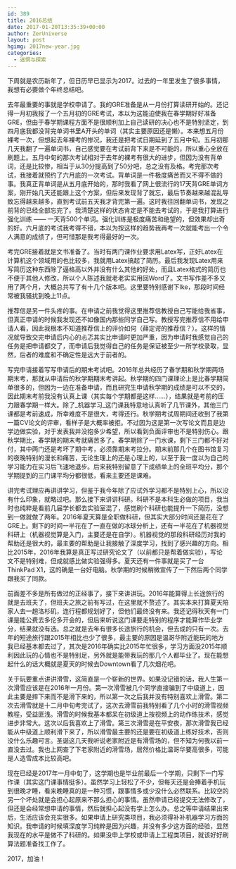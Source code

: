 ```yaml
---
id: 389
title: 2016总结
date: 2017-01-20T13:35:39+00:00
author: ZerUniverse
layout: post
hgimg: 2017new-year.jpg
categories:
  - 迷惘与探索
---
```

下周就是农历新年了，但日历早已显示为2017。过去的一年里发生了很多事情，我想有必要做个年终总结吧。

去年最重要的事就是学校申请了。我的GRE准备是从一月份打算读研开始的。还记得一月初我报了一个五月初的GRE考试，本以为这能迫使我在春学期好好准备GRE，但由于春学期课程方面不是很顺利加上自己读研的决心也不是特别坚定，到四月底我都没背完单词书里A开头的单词（其实主要原因还是懒）。本来想五月份裸考一次<!--more-->，但想起去年裸考的惨况，我还是把考试日期延到了五月中旬。五月初那几天我翻了一遍单词书，自己感觉要在考试前背下来是不可能的，所以重心全放在刷题上。五月中旬的那次考试相对于去年的裸考有很大的进步，但因为没有背单词，还是比较惨，相当于从30分提高到了50分吧，总之没有及格。考完那次考试，我接着就预约了六月底的一次考试。背单词是一件极度痛苦而又不得不做的事。我真正背单词是从五月底开始的，那时我看了网上很流行的17天背GRE单词方案，刚开始几天还能跟上这个方案，但后来发现背了就忘，最后节奏越来越混乱导致忘得越来越多，直到考试前五天我才背完第一遍。这时我往回翻单词书，发现之前背的已经全部忘完了。我清楚这样的状态肯定是不能去考试的，于是我打算进行强化训练 —— 一天背500个单词。强化训练是极度痛苦和绝望的，但效果却出奇的好。六月底的考试我考得不错，本以为按这样的趋势我再考一次就能考出一个令人满意的成绩了，但可惜那是我考得最好的一次。

考完GRE接着就是文书准备了。当时有两门课作业要求用Latex写，正好Latex在计算机这个领域用的也比较多，我就用Latex搞起了简历。最后我发现Latex用来写简历这种东西除了逼格高以外并没有什么其他的好处，而且Latex格式的简历也不便于其他人修改，所以个人陈述我就老老实实用回Word了。文书写作差不多又用了两个月，大概总共写了有十几个版本吧。这里要特别感谢下Ike，那段时间经常被我骚扰到晚上11点。

推荐信是另一件头疼的事。在申请之前我觉得这里推荐信教授自己写能给我省事，但真正申请的时候我发现还不如像国内那些同学自己写。教授写完推荐信不用给申请人看，因此我根本不知道推荐信上的评价如何（薛定谔的推荐信？）。这样的情况就导致交完申请后内心的忐忑其实比申请时更加严重，因为申请时我感觉自己的任务是把申请都交了，而申请后我觉得自己的任务是保证被至少一所学校录取，显然，后者的难度和不确定性是远大于前者的。

写完申请接着写写申请后的期末考试吧。2016年总共经历了春学期和秋学期两场期末考，那就从申请后的秋学期期末考讲起。秋学期的四门课理论上是比春学期简单很多的，但因为一边在准备申请，而且研究生申请秋学期的成绩是可以不交的，因此期末考前我没有认真上课（其实每个学期都是这样&#8230;&#8230;），结果就是考前的压力跟春学期一样大。除了_机器学习_这门课我特意地认真听了几节课外，其他三门课都是考前速成，所幸难度不是很大，考得还行。秋学期考试周期间还收到了我第一篇CV论文的评审，看样子是大概率被拒。不过因为这是第一次写论文而且是边学边做实验，对于发表我并没抱多少希望，所以看到负面评审也不是特别伤心。跟秋学期比，春学期的期末考就痛苦多了。春学期除了一门水课，剩下三门都不好对付，其中两门还是考坏了期中考，必须靠期末考拉分。期末前那几个在图书馆复习的夜晚特别的漫长和痛苦，无论生理上的还是心理上的，以至于我一度以为自己的学习能力在实习后飞速地退步。后来我特别留意了下成绩单上的全班平均分，那个学期提到的三门课平均分都很低，看来主要还是课难。

讲完考试理应再讲讲学习，但鉴于我今年除了应试外学习都不是特别上心，所以没有什么印象，就略过吧。那么接下来讲讲科研。科研不是本科生必做的项目，我当时也纯粹是看前几届学长都去实验室混了，感觉刷个科研也能提升一下简历，没想到一做就做了两年。2016年夏天算是全职做科研，但其实大部分时间还是花在了GRE上。剩下的时间一半花在了一直在做的冰球分析上，还有一半花在了机器视觉科研上（机器视觉算是入门，主要还是在自学）。机器视觉的那段科研经历对我的帮助还是很大的，最主要的帮助是让我接触了深度学习，找到了感兴趣的方向。相比2015年，2016年我算是真正写过研究论文了（以前都只是帮着做实验），写论文不是特别难，但成就感比做实验强得多。夏天还有一件事就是买了一台ThinkPad X1，这的确是一台好电脑。秋学期的时候稍微宣传了一下然后两个同学跟我买了同款。

前面差不多是所有做过的正经事了，接下来讲讲玩。2016年能算得上长途旅行的就是去班夫了，但班夫之旅之前有写过，在这里就不赘述了。其实本来打算夏天陪家人去一趟洛杉矶，连行程都规划好了，但他们最终没有来。我还记得秋天有一门课是能公费去多伦多开会的，但后来听说这门课要走特别的程序才能算作毕业学分，结果就没有选。总之就是去年有很多长途旅行的机会，但去成的只有一次。去年的短途旅行跟2015年相比也少了很多，最主要的原因是温哥华附近能玩的地方我已经基本都去过了，其次是2016年确实比2015年忙很多，学习方面没2015年顺利因此玩的心情也不是特别足，另外就是能带我玩的那几个人都毕业了。现在能想起什么的话大概就是夏天的时候去Downtown看了几次烟花吧。

关于玩要重点讲讲滑雪，这简直是一个崭新的世界。如果没记错的话，我人生第一次滑雪应该是在2016年一月份。第一次滑雪被几个同学直接骗到了中级道上，因此主要是摔下来而不是滑下来的，所以第一次之后我并没有特别喜欢上滑雪。第二次去滑雪就是十二月中旬考完试了，这次去滑雪前我特别看了几个小时的滑雪视频教程，受益匪浅。滑雪的时候我基本都呆在初级道上按视频上的动作练技术，感觉进步非常大。这次以后我喜欢上了滑雪。第三次滑雪是在平安夜，那次滑雪我已经能从中级道上顺利滑下来了，所以滑雪最主要的还是要在初级道上练好技术，否则没什么乐趣可言。圣诞这几天我听说老家附近是有滑雪场的，但不知为何我以前一直没去过。我也上网查了下老家附近的滑雪场，居然价格比温哥华要高很多，可能是人造雪成本比较高吧。

现在已经是2017年一月中旬了，这学期也是毕业前最后一个学期，只剩下一门写作课（其实这门课事情挺多）。虽然学习上轻松了不少，但每天还是会捧着手机玩到很晚才睡，看来晚睡真的是一种习惯，跟事情多或少没什么必然联系。比较空的另一个坏处就是会担心起原来不那么担心的事情。虽然申请已经提交无法修改了，但还是会经常想申请的事情，然后就担心起没有学上怎么办。总之等申请结果出来后，生活应该会充实很多。如果申请上研究类项目，我必须得补补机器学习方面的知识。我申请的时候填深度学习纯粹是因为兴趣，并没有多少这方面的经验，显然我现在的水平是做不了科研的。如果没申上学校或申请上工程类项目，就该好好刷算法题准备找工作了。

2017，加油！
<audio autoplay="autoplay" loop="loop">
  <source src="/files/for_river.mp3" type="audio/mpeg">
</audio>